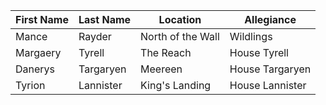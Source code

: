 First Name | Last Name | Location          | Allegiance     
-----------|-----------|-------------------|----------------
Mance      | Rayder    | North of the Wall | Wildlings      
Margaery   | Tyrell    | The Reach         | House Tyrell   
Danerys    | Targaryen | Meereen           | House Targaryen
Tyrion     | Lannister | King's Landing    | House Lannister
